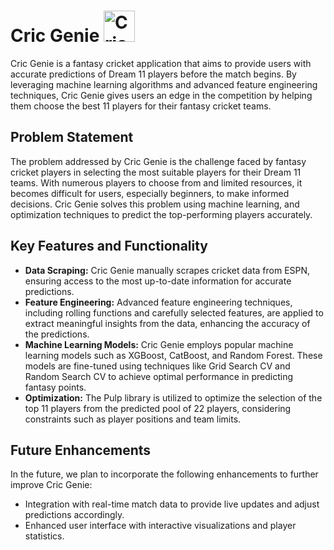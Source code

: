 # Cric Genie <img src="https://t3.ftcdn.net/jpg/01/64/41/82/240_F_164418285_MLesgG4Ybzd3kmvY7FiS3gWMJonYvsf8.jpg" alt="Cricket Logo" width="50" height="50"/>
Cric Genie is a fantasy cricket application that aims to provide users with accurate predictions of Dream 11 players before the match begins. By leveraging machine learning algorithms and advanced feature engineering techniques, Cric Genie gives users an edge in the competition by helping them choose the best 11 players for their fantasy cricket teams.

## Problem Statement
The problem addressed by Cric Genie is the challenge faced by fantasy cricket players in selecting the most suitable players for their Dream 11 teams. With numerous players to choose from and limited resources, it becomes difficult for users, especially beginners, to make informed decisions. Cric Genie solves this problem using machine learning, and optimization techniques to predict the top-performing players accurately.

## Key Features and Functionality
- **Data Scraping:** Cric Genie manually scrapes cricket data from ESPN, ensuring access to the most up-to-date information for accurate predictions.
- **Feature Engineering:** Advanced feature engineering techniques, including rolling functions and carefully selected features, are applied to extract meaningful insights from the data, enhancing the accuracy of the predictions.
- **Machine Learning Models:** Cric Genie employs popular machine learning models such as XGBoost, CatBoost, and Random Forest. These models are fine-tuned using techniques like Grid Search CV and Random Search CV to achieve optimal performance in predicting fantasy points.
- **Optimization:** The Pulp library is utilized to optimize the selection of the top 11 players from the predicted pool of 22 players, considering constraints such as player positions and team limits.

## Future Enhancements
In the future, we plan to incorporate the following enhancements to further improve Cric Genie:

- Integration with real-time match data to provide live updates and adjust predictions accordingly.
- Enhanced user interface with interactive visualizations and player statistics.
